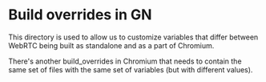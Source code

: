 # Build overrides in GN

This directory is used to allow us to customize variables that differ between
WebRTC being built as standalone and as a part of Chromium.

There's another build_overrides in Chromium that needs to contain the same
set of files with the same set of variables (but with different values).
